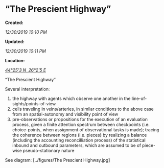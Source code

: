 “The Prescient Highway”
=======================

**Created:**

_12/30/2019 10:10 PM_

**Updated:**

_12/30/2019 10:11 PM_

**Location:**

[_44°25'3 N  26°2'5 E_](http://maps.google.com/maps?z=6&q=44.426,26.047)



“The Prescient Highway”


Several interpretation:

1. the highway with agents which observe one another in the line-of-sights/points-of-view
2. cells traveling in veins/arteries, in similar conditions to the above case from an spatial-autonomy and visibility point of view
3. pre-observations or propositions for the execution of an evaluation process, given a finite attention spectrum between checkpoints (i.e. choice-points, when assignment of observational tasks is made); tracing the coherence between regions (i.e. pieces) by realizing a balance (including the accounting reconcilliation process) of the statistical inbound and outbound parameters, which are assumed to be of piece-wise pseudo-stationary nature

See diagram: [../figures/The Prescient Highway.jpg]